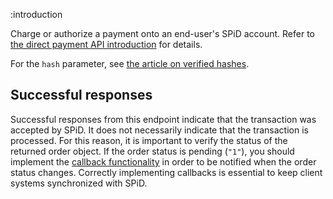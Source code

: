 :introduction

Charge or authorize a payment onto an end-user's SPiD account. Refer to
[the direct payment API introduction](/direct-payment-api/) for details.

For the `hash` parameter, see [the article on verified hashes](/verified-hash/).

## Successful responses

Successful responses from this endpoint indicate that the transaction was
accepted by SPiD. It does not necessarily indicate that the transaction is
processed. For this reason, it is important to verify the status of the returned
order object. If the order status is pending (`"1"`), you should implement the
[callback functionality](/callbacks/) in order to be notified when the order
status changes. Correctly implementing callbacks is essential to keep client
systems synchronized with SPiD.
